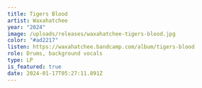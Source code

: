 ```yaml
---
title: Tigers Blood
artist: Waxahatchee
year: "2024"
image: /uploads/releases/waxahatchee-tigers-blood.jpg
color: "#ad2217"
listen: https://waxahatchee.bandcamp.com/album/tigers-blood
role: Drums, background vocals
type: LP
is_featured: true
date: 2024-01-17T05:27:11.891Z
---
```

